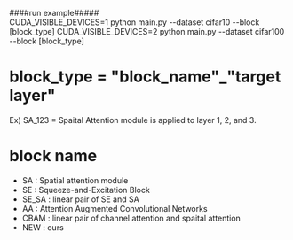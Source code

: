 ####run example#####  
CUDA_VISIBLE_DEVICES=1 python main.py --dataset cifar10  --block [block_type]
CUDA_VISIBLE_DEVICES=2 python main.py --dataset cifar100 --block [block_type]

# block_type = "block_name"_"target layer"
Ex) SA_123 = Spaital Attention module is applied to layer 1, 2, and 3.
 
# block name
 - SA : Spatial attention module
 - SE : Squeeze-and-Excitation Block
 - SE_SA : linear pair of SE and SA
 - AA : Attention Augmented Convolutional Networks
 - CBAM : linear pair of channel attention and spaital attention
 - NEW : ours
